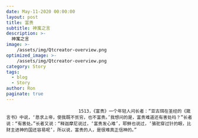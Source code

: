 ```yaml
---
date: May-11-2020 00:00:00
layout: post
title: 富贵
subtitle: 神寓之言
description: >-
  神寓之言
image: >-
    /assets/img/Qtcreator-overview.png
optimized_image: >-
    /assets/img/Qtcreator-overview.png
category: Story
tags:
  - blog
  - Story
author: Ron
paginate: true
---
```


							　　1513，《富贵》一个年轻人问长者：“亚古珥在圣经的《箴言书》中说，‘恳求上帝，使我既不贫穷，也不富贵。’我想问的是，富贵难道还有害处吗？”长者说：“有害处。”长者又说：“释迦摩尼说过，‘富贵发心难’，耶稣也说过，‘骆驼穿过针的眼，比财主进神的国还容易呢’，所以说，富贵的人，是很难真正信神的。”
							
							
						